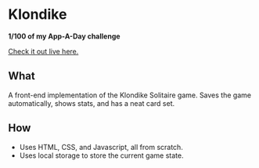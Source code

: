 # Klondike

**1/100 of my App-A-Day challenge**

[Check it out live here.](https://klondike.timinc.us/)

## What

A front-end implementation of the Klondike Solitaire game. Saves the game automatically, shows stats, and has a neat card set.

## How

* Uses HTML, CSS, and Javascript, all from scratch.
* Uses local storage to store the current game state.
